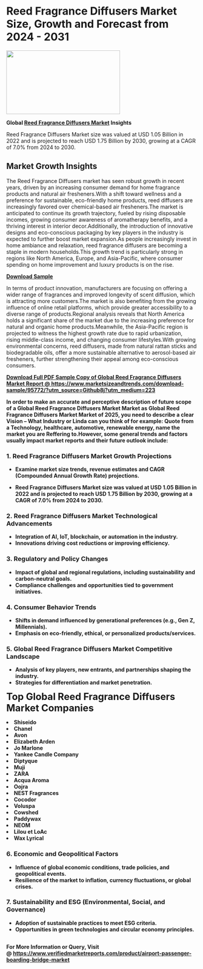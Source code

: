 <H1>Reed Fragrance Diffusers Market Size, Growth and Forecast from 2024 - 2031</H1><img class="aligncenter size-medium wp-image-584254" src="https://thirdeyenews.in/wp-content/uploads/2024/09/Global-Market-Research-300x168.jpeg" alt="" width="300" height="168" /><p><strong>Global&nbsp;<a href="https://www.marketsizeandtrends.com/download-sample/95772/?utm_source=Github8j?utm_medium=223">Reed Fragrance Diffusers Market</a> Insights</strong></p><p>Reed Fragrance Diffusers Market size was valued at USD 1.05 Billion in 2022 and is projected to reach USD 1.75 Billion by 2030, growing at a CAGR of 7.0% from 2024 to 2030.</p><p><h2>Market Growth Insights</h2> <p>The Reed Fragrance Diffusers market has seen robust growth in recent years, driven by an increasing consumer demand for home fragrance products and natural air fresheners.With a shift toward wellness and a preference for sustainable, eco-friendly home products, reed diffusers are increasingly favored over chemical-based air fresheners.The market is anticipated to continue its growth trajectory, fueled by rising disposable incomes, growing consumer awareness of aromatherapy benefits, and a thriving interest in interior decor.Additionally, the introduction of innovative designs and eco-conscious packaging by key players in the industry is expected to further boost market expansion.As people increasingly invest in home ambiance and relaxation, reed fragrance diffusers are becoming a staple in modern households.This growth trend is particularly strong in regions like North America, Europe, and Asia-Pacific, where consumer spending on home improvement and luxury products is on the rise.</p> <p><strong><a href="#">Download Sample</a></strong></p> <p>In terms of product innovation, manufacturers are focusing on offering a wider range of fragrances and improved longevity of scent diffusion, which is attracting more customers.The market is also benefiting from the growing influence of online retail platforms, which provide greater accessibility to a diverse range of products.Regional analysis reveals that North America holds a significant share of the market due to the increasing preference for natural and organic home products.Meanwhile, the Asia-Pacific region is projected to witness the highest growth rate due to rapid urbanization, rising middle-class income, and changing consumer lifestyles.With growing environmental concerns, reed diffusers, made from natural rattan sticks and biodegradable oils, offer a more sustainable alternative to aerosol-based air fresheners, further strengthening their appeal among eco-conscious consumers.</p> <p><strong><a href="#"></p><p><span class=""><strong>Download Full PDF Sample Copy of Global Reed Fragrance Diffusers Market Report</strong> @ <a href="https://www.marketsizeandtrends.com/download-sample/95772/?utm_source=Github8j?utm_medium=223" target="_blank">https://www.marketsizeandtrends.com/download-sample/95772/?utm_source=Github8j?utm_medium=223</a></span></p><p>In order to make an accurate and perceptive description of future scope of a Global&nbsp;Reed Fragrance Diffusers Market Market as Global&nbsp;Reed Fragrance Diffusers Market Market of 2025, you need to describe a clear Vision &ndash; What Industry or Linda can you think of for example: Quote from a Technology, healthcare, automotive, renewable energy, name the market you are Reffering to.However, some general trends and factors usually impact market reports and their future outlook include:</p><h3>1.&nbsp;<strong>Reed Fragrance Diffusers Market Growth Projections</strong></h3><ul><li>Examine market size trends, revenue estimates and CAGR (Compounded Annual Growth Rate) projections.</li><li><p>Reed Fragrance Diffusers Market size was valued at USD 1.05 Billion in 2022 and is projected to reach USD 1.75 Billion by 2030, growing at a CAGR of 7.0% from 2024 to 2030.</p></li></ul><h3>2.&nbsp;<strong>Reed Fragrance Diffusers Market Technological Advancements</strong></h3><ul><li>Integration of AI, IoT, blockchain, or automation in the industry.</li><li>Innovations driving cost reductions or improving efficiency.</li></ul><h3>3.&nbsp;<strong>Regulatory and Policy Changes</strong></h3><ul><li>Impact of global and regional regulations, including sustainability and carbon-neutral goals.</li><li>Compliance challenges and opportunities tied to government initiatives.</li></ul><h3>4.&nbsp;<strong>Consumer Behavior Trends</strong></h3><ul><li>Shifts in demand influenced by generational preferences (e.g., Gen Z, Millennials).</li><li>Emphasis on eco-friendly, ethical, or personalized products/services.</li></ul><h3>5.&nbsp;<strong>Global Reed Fragrance Diffusers Market Competitive Landscape</strong></h3><ul><li>Analysis of key players, new entrants, and partnerships shaping the industry.</li><li>Strategies for differentiation and market penetration.</li></ul><p data-pm-slice="1 1 []"><span style="color: inherit; font-family: inherit; font-size: 25px;">Top Global Reed Fragrance Diffusers Market Companies</span></p><div class="" data-test-id=""><p><li>Shiseido</li><li> Chanel</li><li> Avon</li><li> Elizabeth Arden</li><li> Jo Marlone</li><li> Yankee Candle Company</li><li> Diptyque</li><li> Muji</li><li> ZARA</li><li> Acqua Aroma</li><li> Oojra</li><li> NEST Fragrances</li><li> Cocodor</li><li> Voluspa</li><li> Cowshed</li><li> Paddywax</li><li> NEOM</li><li> Lilou et LoAc</li><li> Wax Lyrical</li></p></div><h3>6.&nbsp;<strong>Economic and Geopolitical Factors</strong></h3><ul><li>Influence of global economic conditions, trade policies, and geopolitical events.</li><li>Resilience of the market to inflation, currency fluctuations, or global crises.</li></ul><h3>7.&nbsp;<strong>Sustainability and ESG (Environmental, Social, and Governance)</strong></h3><ul><li>Adoption of sustainable practices to meet ESG criteria.</li><li>Opportunities in green technologies and circular economy principles.</li></ul><h2><strong style="font-size: 14px;">For More Information or Query, Visit @&nbsp;</strong><a style="background-color: #ffffff; font-size: 14px;" href="https://www.marketsizeandtrends.com/report/reed-fragrance-diffusers-market/" target="_blank">https://www.verifiedmarketreports.com/product/airport-passenger-boarding-bridge-market</a></h2>